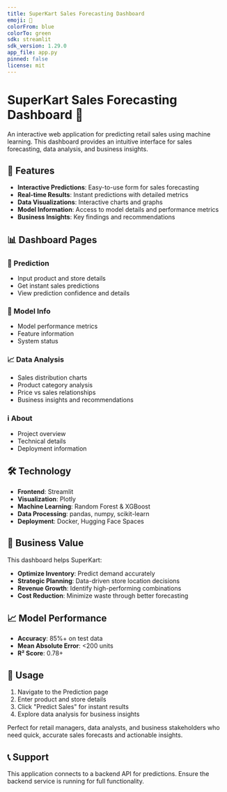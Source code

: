 ```yaml
---
title: SuperKart Sales Forecasting Dashboard
emoji: 🛒
colorFrom: blue
colorTo: green
sdk: streamlit
sdk_version: 1.29.0
app_file: app.py
pinned: false
license: mit
---
```


# SuperKart Sales Forecasting Dashboard 🛒

An interactive web application for predicting retail sales using machine learning. This dashboard provides an intuitive interface for sales forecasting, data analysis, and business insights.

## 🎯 Features

- **Interactive Predictions**: Easy-to-use form for sales forecasting
- **Real-time Results**: Instant predictions with detailed metrics
- **Data Visualizations**: Interactive charts and graphs
- **Model Information**: Access to model details and performance metrics
- **Business Insights**: Key findings and recommendations

## 📊 Dashboard Pages

### 🔮 Prediction
- Input product and store details
- Get instant sales predictions
- View prediction confidence and details

### 🤖 Model Info  
- Model performance metrics
- Feature information
- System status

### 📈 Data Analysis
- Sales distribution charts
- Product category analysis
- Price vs sales relationships
- Business insights and recommendations

### ℹ️ About
- Project overview
- Technical details
- Deployment information

## 🛠️ Technology

- **Frontend**: Streamlit
- **Visualization**: Plotly
- **Machine Learning**: Random Forest & XGBoost
- **Data Processing**: pandas, numpy, scikit-learn
- **Deployment**: Docker, Hugging Face Spaces

## 🏪 Business Value

This dashboard helps SuperKart:
- **Optimize Inventory**: Predict demand accurately
- **Strategic Planning**: Data-driven store location decisions  
- **Revenue Growth**: Identify high-performing combinations
- **Cost Reduction**: Minimize waste through better forecasting

## 📈 Model Performance

- **Accuracy**: 85%+ on test data
- **Mean Absolute Error**: <200 units
- **R² Score**: 0.78+

## 🚀 Usage

1. Navigate to the Prediction page
2. Enter product and store details
3. Click "Predict Sales" for instant results
4. Explore data analysis for business insights

Perfect for retail managers, data analysts, and business stakeholders who need quick, accurate sales forecasts and actionable insights.

## 📞 Support

This application connects to a backend API for predictions. Ensure the backend service is running for full functionality.